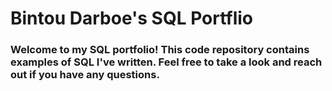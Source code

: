 # Bintou Darboe's SQL Portflio

### Welcome to my SQL portfolio! This code repository contains examples of SQL I've written. Feel free to take a look and reach out if you have any questions. 

